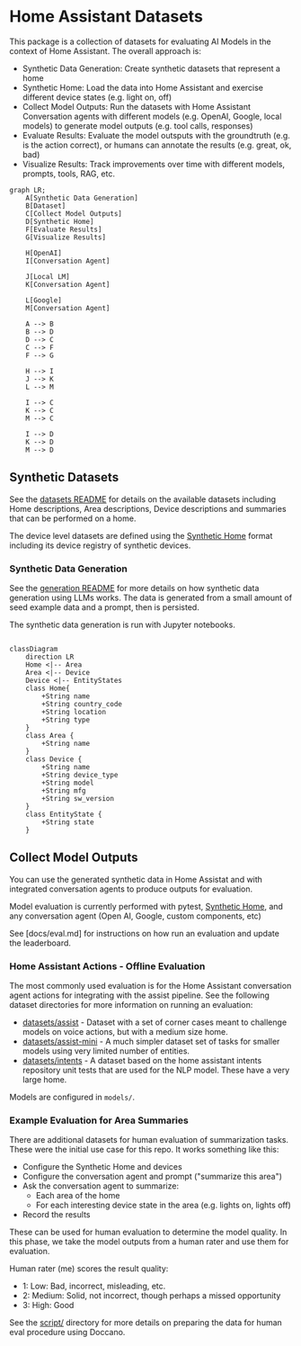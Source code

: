 # Home Assistant Datasets

This package is a collection of datasets for evaluating AI Models in the context
of Home Assistant. The overall approach is:

- Synthetic Data Generation: Create synthetic datasets that represent a home
- Synthetic Home: Load the data into Home Assistant and exercise different device states (e.g. light on, off)
- Collect Model Outputs: Run the datasets with Home Assistant Conversation agents with different models (e.g. OpenAI, Google, local models) to generate model outputs (e.g. tool calls, responses)
- Evaluate Results: Evaluate the model outsputs with the groundtruth (e.g. is the action correct), or humans can annotate the results (e.g. great, ok, bad)
- Visualize Results: Track improvements over time with different models, prompts, tools, RAG, etc.

```mermaid
graph LR;
    A[Synthetic Data Generation]
    B[Dataset]
    C[Collect Model Outputs]
    D[Synthetic Home]
    F[Evaluate Results]
    G[Visualize Results]

    H[OpenAI]
    I[Conversation Agent]

    J[Local LM]
    K[Conversation Agent]

    L[Google]
    M[Conversation Agent]

    A --> B
    B --> D
    D --> C
    C --> F
    F --> G

    H --> I
    J --> K
    L --> M

    I --> C
    K --> C
    M --> C

    I --> D
    K --> D
    M --> D
```

## Synthetic Datasets

See the [datasets README](datasets/README.md) for details on the available
datasets including Home descriptions, Area descriptions, Device descriptions
and summaries that can be performed on a home.

The device level datasets are defined using the [Synthetic Home](https://github.com/allenporter/home-assistant-synthetic-home/)
format including its device registry of synthetic devices.

### Synthetic Data Generation

See the [generation README](generation/README.md) for more details on how synthetic
data generation using LLMs works. The data is generated from a small amount of seed
example data and a prompt, then is persisted.

The synthetic data generation is run with Jupyter notebooks.

```mermaid

classDiagram
    direction LR
    Home <|-- Area
    Area <|-- Device
    Device <|-- EntityStates
    class Home{
        +String name
        +String country_code
        +String location
        +String type
    }
    class Area {
        +String name
    }
    class Device {
        +String name
        +String device_type
        +String model
        +String mfg
        +String sw_version
    }
    class EntityState {
        +String state
    }

```

## Collect Model Outputs

You can use the generated synthetic data in Home Assistat and with integrated
conversation agents to produce outputs for evaluation.

Model evaluation is currently performed with pytest, [Synthetic Home](https://github.com/allenporter/home-assistant-synthetic-home/), and any conversation agent (Open AI, Google, custom components, etc)

See [docs/eval.md] for instructions on how run an evaluation and update the
leaderboard.

### Home Assistant Actions - Offline Evaluation

The most commonly used evaluation is for the Home Assistant conversation agent actions
for integrating with the assist pipeline. See the following dataset directories
for more information on running an evaluation:

- [datasets/assist](datasets/assist/README.md) - Dataset with a set of corner cases meant to challenge models on voice actions, but with a medium size home.
- [datasets/assist-mini](datasets/assist-mini/README.md) - A much simpler dataset set of tasks for smaller models using very limited number of entities.
- [datasets/intents](datasets/intents/README.md) - A dataset based on the home assistant intents repository unit tests that are used for the NLP model. These have a very large home.

Models are configured in `models/`.

### Example Evaluation for Area Summaries

There are additional datasets for human evaluation of summarization tasks. These were the
initial use case for this repo. It works something like this:

- Configure the Synthetic Home and devices
- Configure the conversation agent and prompt ("summarize this area")
- Ask the conversation agent to summarize:
  - Each area of the home
  - For each interesting device state in the area (e.g. lights on, lights off)
- Record the results

These can be used for human evaluation to determine the model quality. In this phase, we take the model outputs from a human rater and use them for
evaluation.

Human rater (me) scores the result quality:

- 1: Low: Bad, incorrect, misleading, etc.
- 2: Medium: Solid, not incorrect, though perhaps a missed opportunity
- 3: High: Good

See the [script/](script/) directory for more details on preparing the data for
human eval procedure using Doccano.

